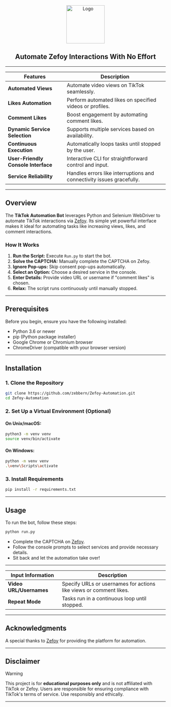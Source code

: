 
<div align="center">
   <a href="https://github.com/zebbern/Zefoy-Automator-2025">
      <img src="https://www.edigitalagency.com.au/wp-content/uploads/TikTok-icon-glyph.png" alt="Logo" width="120" height="120">
   </a>

## Automate Zefoy Interactions With No Effort


---

| **Features**                      | **Description**                                                              |
|-----------------------------------|------------------------------------------------------------------------------|
| **Automated Views**               | Automate video views on TikTok seamlessly.                                   |
| **Likes Automation**              | Perform automated likes on specified videos or profiles.                     |
| **Comment Likes**                 | Boost engagement by automating comment likes.                                |
| **Dynamic Service Selection**     | Supports multiple services based on availability.                            |
| **Continuous Execution**          | Automatically loops tasks until stopped by the user.                         |
| **User-Friendly Console Interface**| Interactive CLI for straightforward control and input.                       |
| **Service Reliability**           | Handles errors like interruptions and connectivity issues gracefully.        |

---
</div>

## **Overview**

The **TikTok Automation Bot** leverages Python and Selenium WebDriver to automate TikTok interactions via [Zefoy](https://zefoy.com/). Its simple yet powerful interface makes it ideal for automating tasks like increasing views, likes, and comment interactions.

### **How It Works**

1. **Run the Script:** Execute `Run.py` to start the bot.  
2. **Solve the CAPTCHA:** Manually complete the CAPTCHA on Zefoy.  
3. **Ignore Pop-ups:** Skip consent pop-ups automatically.  
4. **Select an Option:** Choose a desired service in the console.  
5. **Enter Details:** Provide video URL or username if "comment likes" is chosen.  
6. **Relax:** The script runs continuously until manually stopped.  

---

## **Prerequisites**

Before you begin, ensure you have the following installed:

- Python 3.6 or newer
- pip (Python package installer)
- Google Chrome or Chromium browser
- ChromeDriver (compatible with your browser version)

---

## **Installation**

### 1. Clone the Repository

```bash
git clone https://github.com/zebbern/Zefoy-Automation.git
cd Zefoy-Automation
```

### 2. Set Up a Virtual Environment (Optional)

#### On Unix/macOS:
```bash
python3 -m venv venv
source venv/bin/activate
```

#### On Windows:
```bash
python -m venv venv
.\venv\Scripts\activate
```

### 3. Install Requirements
```bash
pip install -r requirements.txt
```

---

## **Usage**

To run the bot, follow these steps:

```bash
python run.py
```

- Complete the CAPTCHA on [Zefoy](https://zefoy.com/).  
- Follow the console prompts to select services and provide necessary details.  
- Sit back and let the automation take over!

---

| **Input Information**             | **Description**                                                              |
|-----------------------------------|------------------------------------------------------------------------------|
| **Video URL/Usernames**           | Specify URLs or usernames for actions like views or comment likes.           |
| **Repeat Mode**                   | Tasks run in a continuous loop until stopped.                                |

---

## **Acknowledgments**

A special thanks to [Zefoy](https://zefoy.com/) for providing the platform for automation.  

---

## **Disclaimer**

> [!WARNING] 
This project is for **educational purposes only** and is not affiliated with TikTok or Zefoy. Users are responsible for ensuring compliance with TikTok's terms of service. Use responsibly and ethically.

---
